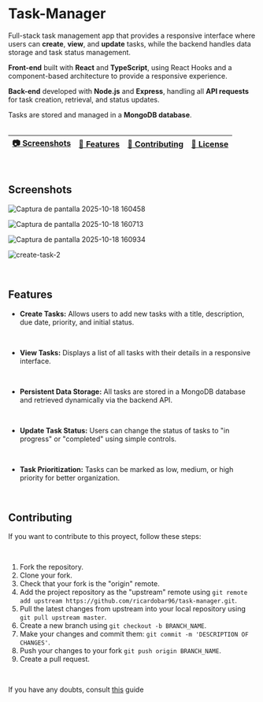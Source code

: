 # Task-Manager

Full-stack task management app that provides a responsive interface where
users can **create**, **view**, and **update** tasks, while the backend handles data storage and task status management.

**Front-end** built with **React** and **TypeScript**, using React Hooks and a component-based architecture to provide a responsive experience.

**Back-end** developed with **Node.js** and **Express**, handling all **API requests** for task creation, retrieval, and status updates.

Tasks are stored and managed in a **MongoDB database**.
<br>
<br>

| [:camera: Screenshots](#screenshots) | [📖 Features](#features) | [🤝 Contributing](#contributing) | [🔖 License](#license) |
| -------- | ----------- | ----------- | ----------- |

<br>

## Screenshots
![Captura de pantalla 2025-10-18 160458](https://github.com/user-attachments/assets/2593ec27-d30d-4a10-b16d-2941c95909ae)

![Captura de pantalla 2025-10-18 160713](https://github.com/user-attachments/assets/6a9301c4-b7e8-4f5d-a997-b2466ebe8140)

![Captura de pantalla 2025-10-18 160934](https://github.com/user-attachments/assets/c91aae2d-b574-468b-a3da-2cd4f5f26db9)

![create-task-2](https://github.com/user-attachments/assets/91cce419-2fe1-40c2-a15a-2deaa0533a6e)

<br>

## Features

* **Create Tasks:** Allows users to add new tasks with a title, description, due date, priority, and initial status.

<br>

* **View Tasks:** Displays a list of all tasks with their details in a responsive interface.

<br>

* **Persistent Data Storage:** All tasks are stored in a MongoDB database and retrieved dynamically via the backend API.

<br>

* **Update Task Status:** Users can change the status of tasks to "in progress" or "completed" using simple controls.

<br>

* **Task Prioritization:** Tasks can be marked as low, medium, or high priority for better organization.

<br>

## Contributing
If you want to contribute to this proyect, follow these steps:

<br>

1. Fork the repository.
3. Clone your fork.
4. Check that your fork is the "origin" remote.
5. Add the project repository as the "upstream" remote using `git remote add upstream https://github.com/ricardobar96/task-manager.git`.
6. Pull the latest changes from upstream into your local repository using `git pull upstream master`.
7. Create a new branch using `git checkout -b BRANCH_NAME`.
8. Make your changes and commit them: `git commit -m 'DESCRIPTION OF CHANGES'`.
9. Push your changes to your fork `git push origin BRANCH_NAME`.
10. Create a pull request.
 
<br>

If you have any doubts, consult [this](https://www.dataschool.io/how-to-contribute-on-github/) guide
